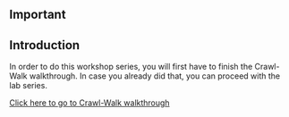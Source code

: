 ## Important

## Introduction
In order to do this workshop series, you will first have to finish the Crawl-Walk walkthrough.
In case you already did that, you can proceed with the lab series.

[Click here to go to Crawl-Walk walkthrough](../../workshop/index.html?lab=lab-4-crawl-walk)
